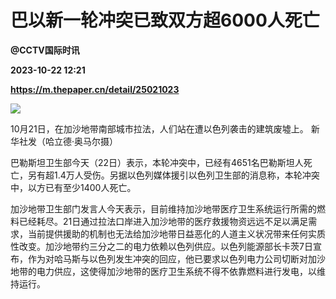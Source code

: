 # 巴以新一轮冲突已致双方超6000人死亡
**@CCTV国际时讯**

**2023-10-22 12:21**

**https://m.thepaper.cn/detail/25021023**

![](https://imagecloud.thepaper.cn/thepaper/image/275/164/338.jpg)

10月21日，在加沙地带南部城市拉法，人们站在遭以色列袭击的建筑废墟上。 新华社发（哈立德·奥马尔摄）

巴勒斯坦卫生部今天（22日）表示，本轮冲突中，已经有4651名巴勒斯坦人死亡，另有超1.4万人受伤。另据以色列媒体援引以色列卫生部的消息称，本轮冲突中，以方已有至少1400人死亡。

加沙地带卫生部门发言人今天表示，目前维持加沙地带医疗卫生系统运行所需的燃料已经耗尽。21日通过拉法口岸进入加沙地带的医疗救援物资远远不足以满足需求，当前提供援助的机制也无法给加沙地带日益恶化的人道主义状况带来任何实质性改变。加沙地带约三分之二的电力依赖以色列供应。以色列能源部长卡茨7日宣布，作为对哈马斯与以色列发生冲突的回应，他已要求以色列电力公司切断对加沙地带的电力供应，这使得加沙地带的医疗卫生系统不得不依靠燃料进行发电，以维持运行。